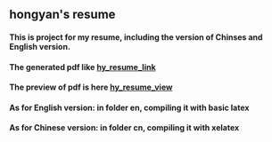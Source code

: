 ## hongyan's resume

#### This is project for my resume, including the version of Chinses and English version.

#### The generated pdf like [hy_resume_link](https://www.aiforall.pro/hy_en_cn.pdf)
#### The preview of pdf is here [hy_resume_view](https://www.yanhong.me/about/)

#### As for English version: in folder en, compiling it with basic latex
#### As for Chinese version: in folder cn, compiling it with xelatex

